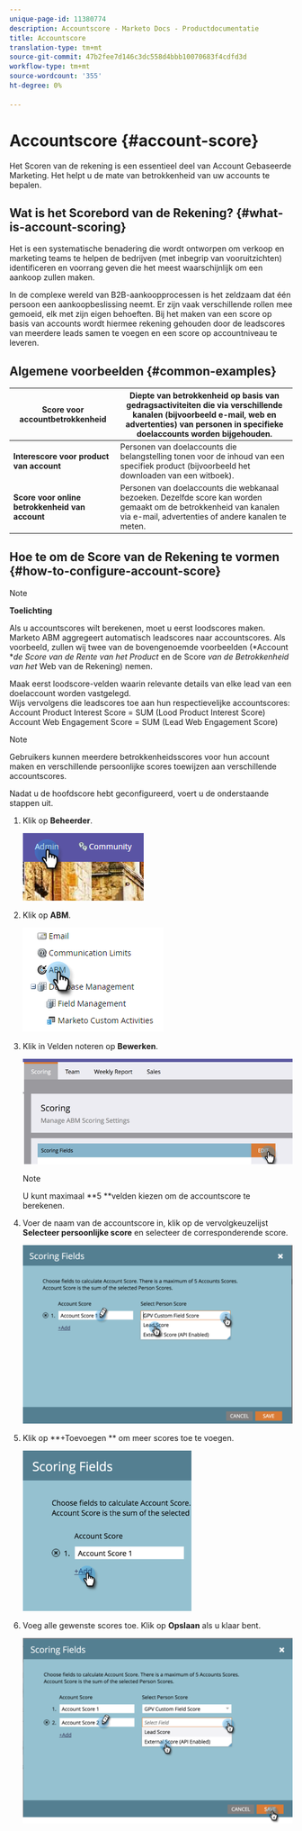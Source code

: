 ```yaml
---
unique-page-id: 11380774
description: Accountscore - Marketo Docs - Productdocumentatie
title: Accountscore
translation-type: tm+mt
source-git-commit: 47b2fee7d146c3dc558d4bbb10070683f4cdfd3d
workflow-type: tm+mt
source-wordcount: '355'
ht-degree: 0%

---
```



# Accountscore {#account-score}

Het Scoren van de rekening is een essentieel deel van Account Gebaseerde Marketing. Het helpt u de mate van betrokkenheid van uw accounts te bepalen.

## Wat is het Scorebord van de Rekening? {#what-is-account-scoring}

Het is een systematische benadering die wordt ontworpen om verkoop en marketing teams te helpen de bedrijven (met inbegrip van vooruitzichten) identificeren en voorrang geven die het meest waarschijnlijk om een aankoop zullen maken.

In de complexe wereld van B2B-aankoopprocessen is het zeldzaam dat één persoon een aankoopbeslissing neemt. Er zijn vaak verschillende rollen mee gemoeid, elk met zijn eigen behoeften. Bij het maken van een score op basis van accounts wordt hiermee rekening gehouden door de leadscores van meerdere leads samen te voegen en een score op accountniveau te leveren.

## Algemene voorbeelden {#common-examples}

| **Score voor accountbetrokkenheid** | Diepte van betrokkenheid op basis van gedragsactiviteiten die via verschillende kanalen (bijvoorbeeld e-mail, web en advertenties) van personen in specifieke doelaccounts worden bijgehouden. |
|---|---|
| **Interescore voor product van account** | Personen van doelaccounts die belangstelling tonen voor de inhoud van een specifiek product (bijvoorbeeld het downloaden van een witboek). |
| **Score voor online betrokkenheid van account** | Personen van doelaccounts die webkanaal bezoeken. Dezelfde score kan worden gemaakt om de betrokkenheid van kanalen via e-mail, advertenties of andere kanalen te meten. |

## Hoe te om de Score van de Rekening te vormen {#how-to-configure-account-score}

>[!NOTE]
>
>**Toelichting**
>
>Als u accountscores wilt berekenen, moet u eerst loodscores maken. Marketo ABM aggregeert automatisch leadscores naar accountscores. Als voorbeeld, zullen wij twee van de bovengenoemde voorbeelden (*Account **de Score van de Rente van het Product* en de Score *van de Betrokkenheid van het* Web van de Rekening) nemen.
>
>Maak eerst loodscore-velden waarin relevante details van elke lead van een doelaccount worden vastgelegd.\
>Wijs vervolgens die leadscores toe aan hun respectievelijke accountscores:\
>Account Product Interest Score = SUM (Lood Product Interest Score)\
>Account Web Engagement Score = SUM (Lead Web Engagement Score)

>[!NOTE]
>
>Gebruikers kunnen meerdere betrokkenheidsscores voor hun account maken en verschillende persoonlijke scores toewijzen aan verschillende accountscores.

Nadat u de hoofdscore hebt geconfigureerd, voert u de onderstaande stappen uit.

1. Klik op **Beheerder**.

   ![](assets/one-1.png)

1. Klik op **ABM**.

   ![](assets/two-1.png)

1. Klik in Velden noteren op **Bewerken**.

   ![](assets/three-1.png)

   >[!NOTE]
   >
   >U kunt maximaal **5 **velden kiezen om de accountscore te berekenen.

1. Voer de naam van de accountscore in, klik op de vervolgkeuzelijst **Selecteer persoonlijke score** en selecteer de corresponderende score.

   ![](assets/four.png)

1. Klik op **+Toevoegen ** om meer scores toe te voegen.

   ![](assets/five.png)

1. Voeg alle gewenste scores toe. Klik op **Opslaan** als u klaar bent.

   ![](assets/six.png)

